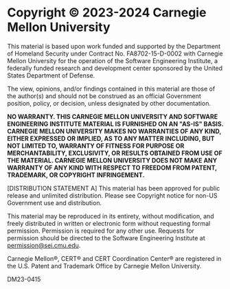 # Copyright &copy; 2023-2024 Carnegie Mellon University

This material is based upon work funded and supported by the Department of Homeland Security under Contract No. FA8702-15-D-0002 with Carnegie Mellon University for the operation of the Software Engineering Institute, a federally funded research and development center sponsored by the United States Department of Defense.

The view, opinions, and/or findings contained in this material are those of the author(s) and should not be construed as an official Government position, policy, or decision, unless designated by other documentation.

**NO WARRANTY. THIS CARNEGIE MELLON UNIVERSITY AND SOFTWARE ENGINEERING INSTITUTE MATERIAL IS FURNISHED ON AN "AS-IS" BASIS. CARNEGIE MELLON UNIVERSITY MAKES NO WARRANTIES OF ANY KIND, EITHER EXPRESSED OR IMPLIED, AS TO ANY MATTER INCLUDING, BUT NOT LIMITED TO, WARRANTY OF FITNESS FOR PURPOSE OR MERCHANTABILITY, EXCLUSIVITY, OR RESULTS OBTAINED FROM USE OF THE MATERIAL. CARNEGIE MELLON UNIVERSITY DOES NOT MAKE ANY WARRANTY OF ANY KIND WITH RESPECT TO FREEDOM FROM PATENT, TRADEMARK, OR COPYRIGHT INFRINGEMENT.**

[DISTRIBUTION STATEMENT A] This material has been approved for public release and unlimited distribution.  Please see Copyright notice for non-US Government use and distribution.

This material may be reproduced in its entirety, without modification, and freely distributed in written or electronic form without requesting formal permission. Permission is required for any other use.  Requests for permission should be directed to the Software Engineering Institute at <permission@sei.cmu.edu>.

Carnegie Mellon®, CERT® and CERT Coordination Center® are registered in the U.S. Patent and Trademark Office by Carnegie Mellon University.

DM23-0415
